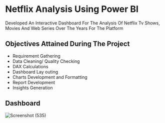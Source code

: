 # Netflix Analysis Using Power BI

Developed An Interactive Dashboard For The Analysis Of Netflix Tv Shows, Movies And Web Series Over The Years For The Platform

## Objectives Attained During The Project

- Requirement Gathering
- Data Cleaning/ Quality Checking
- DAX Calculations
- Dashboard Lay outing
- Charts Development and Formatting
- Report Development
- Insights Generation

## Dashboard

![Screenshot (535)](https://github.com/user-attachments/assets/80114690-a10e-4ffd-a663-c24d54f65662)




